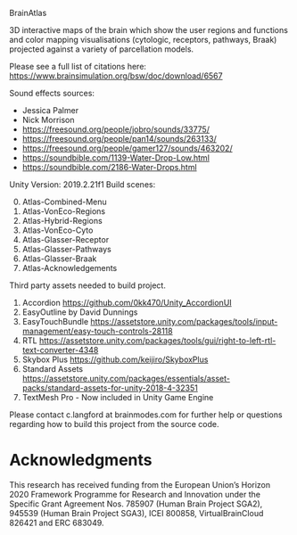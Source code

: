 BrainAtlas

3D interactive maps of the brain which show the user regions and functions and color mapping visualisations (cytologic, receptors, pathways, Braak) projected against a variety of parcellation models. 

Please see a full list of citations here: https://www.brainsimulation.org/bsw/doc/download/6567

Sound effects sources: 
- Jessica Palmer
- Nick Morrison
- https://freesound.org/people/jobro/sounds/33775/
- https://freesound.org/people/pan14/sounds/263133/
- https://freesound.org/people/gamer127/sounds/463202/
- https://soundbible.com/1139-Water-Drop-Low.html
- https://soundbible.com/2186-Water-Drops.html


Unity Version: 2019.2.21f1
Build scenes:    

0. Atlas-Combined-Menu
1. Atlas-VonEco-Regions
2. Atlas-Hybrid-Regions
3. Atlas-VonEco-Cyto
4. Atlas-Glasser-Receptor
5. Atlas-Glasser-Pathways
6. Atlas-Glasser-Braak
7. Atlas-Acknowledgements

Third party assets needed to build project. 

1. Accordion https://github.com/0kk470/Unity_AccordionUI
2. EasyOutline by David Dunnings
3. EasyTouchBundle https://assetstore.unity.com/packages/tools/input-management/easy-touch-controls-28118
4. RTL https://assetstore.unity.com/packages/tools/gui/right-to-left-rtl-text-converter-4348
5. Skybox Plus https://github.com/keijiro/SkyboxPlus
6. Standard Assets https://assetstore.unity.com/packages/essentials/asset-packs/standard-assets-for-unity-2018-4-32351
7. TextMesh Pro - Now included in Unity Game Engine


Please contact c.langford    at    brainmodes.com for further help or questions regarding how to build this project from the source code. 


# Acknowledgments

This  research  has  received  funding  from  the  European  Union’s  Horizon  2020  Framework  Programme  for  Research  and  Innovation  under  the  Specific  Grant  Agreement  Nos.  785907  (Human  Brain Project SGA2),  945539  (Human  Brain Project SGA3), ICEI 800858, VirtualBrainCloud 826421 and ERC 683049.

